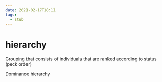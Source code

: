 ```yaml
---
date: 2021-02-17T18:11
tags: 
  - stub
---
```


# hierarchy

Grouping that consists of individuals that are ranked according to status (peck order)

Dominance hierarchy
